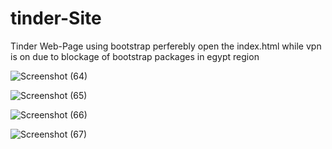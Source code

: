 # tinder-Site
Tinder Web-Page using bootstrap
perferebly open the index.html while vpn is on due to blockage of bootstrap packages in egypt region


![Screenshot (64)](https://github.com/EizaldinTarik/tinder-Site/assets/62310240/749cc678-143d-4cf0-92be-b8f33348ce89)


![Screenshot (65)](https://github.com/EizaldinTarik/tinder-Site/assets/62310240/68f96c7a-c52d-4b40-a5b0-0ad3273b4a8f)


![Screenshot (66)](https://github.com/EizaldinTarik/tinder-Site/assets/62310240/aa193ad5-b669-44ae-bbc0-f79e0d54a0f4)


![Screenshot (67)](https://github.com/EizaldinTarik/tinder-Site/assets/62310240/fd36ea03-0218-4cfe-bfa1-9c82f9760821)
